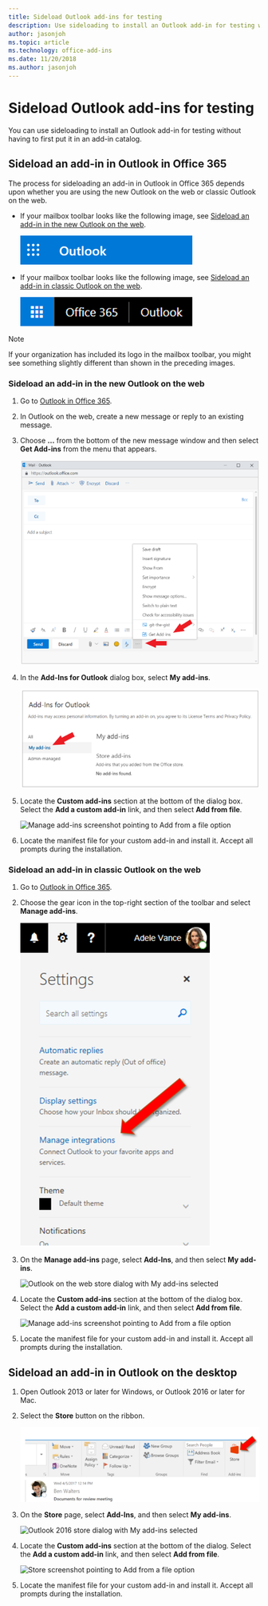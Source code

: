 ```yaml
---
title: Sideload Outlook add-ins for testing
description: Use sideloading to install an Outlook add-in for testing without having to first put it in an add-in catalog.
author: jasonjoh
ms.topic: article
ms.technology: office-add-ins
ms.date: 11/20/2018
ms.author: jasonjoh
---
```


# Sideload Outlook add-ins for testing

You can use sideloading to install an Outlook add-in for testing without having to first put it in an add-in catalog.


## Sideload an add-in in Outlook in Office 365

The process for sideloading an add-in in Outlook in Office 365 depends upon whether you are using the new Outlook on the web or classic Outlook on the web.

- If your mailbox toolbar looks like the following image, see [Sideload an add-in in the new Outlook on the web](#sideload-an-add-in-in-the-new-outlook-on-the-web).

    ![partial screenshot of the new Outlook on the web toolbar](images/outlook-on-the-web-new-toolbar.png)

- If your mailbox toolbar looks like the following image, see [Sideload an add-in in classic Outlook on the web](#sideload-an-add-in-in-classic-outlook-on-the-web).

    ![partial screenshot of the classic Outlook on the web toolbar](images/outlook-on-the-web-classic-toolbar.png)

> [!NOTE]
> If your organization has included its logo in the mailbox toolbar, you might see something slightly different than shown in the preceding images.

### Sideload an add-in in the new Outlook on the web

1. Go to [Outlook in Office 365](https://outlook.office.com).

1. In Outlook on the web, create a new message or reply to an existing message.   

1. Choose **...** from the bottom of the new message window and then select **Get Add-ins** from the menu that appears.

    ![Message compose window in the new Outlook on the web with Get Add-ins option highlighted](images/outlook-on-the-web-new-get-add-ins.png)

1. In the **Add-Ins for Outlook** dialog box, select **My add-ins**.

    ![Add-Ins for Outlook dialog box in the new Outlook on the web with My add-ins selected](images/outlook-on-the-web-new-my-add-ins.png)

1. Locate the **Custom add-ins** section at the bottom of the dialog box. Select the **Add a custom add-in** link, and then select **Add from file**.

    ![Manage add-ins screenshot pointing to Add from a file option](images/outlook-sideload-desktop-add-from-file.PNG)

1. Locate the manifest file for your custom add-in and install it. Accept all prompts during the installation.

### Sideload an add-in in classic Outlook on the web

1. Go to [Outlook in Office 365](https://outlook.office.com).

1. Choose the gear icon in the top-right section of the toolbar and select **Manage add-ins**.

    ![Outlook on the web screenshot pointing to Manage add-ins option](images/outlook-sideload-web-manage-integrations.PNG)

1. On the **Manage add-ins** page, select **Add-Ins**, and then select **My add-ins**.

    ![Outlook on the web store dialog with My add-ins selected](images/outlook-sideload-store-select-add-ins.png)

1. Locate the **Custom add-ins** section at the bottom of the dialog box. Select the **Add a custom add-in** link, and then select **Add from file**.

    ![Manage add-ins screenshot pointing to Add from a file option](images/outlook-sideload-desktop-add-from-file.PNG)

1. Locate the manifest file for your custom add-in and install it. Accept all prompts during the installation.

## Sideload an add-in in Outlook on the desktop

1. Open Outlook 2013 or later for Windows, or Outlook 2016 or later for Mac.

1. Select the **Store** button on the ribbon.

    ![Outlook 2016 ribbon pointing to Store button](images/outlook-sideload-desktop-store.PNG)

1. On the **Store** page, select **Add-Ins**, and then select **My add-ins**.

    ![Outlook 2016 store dialog with My add-ins selected](images/outlook-sideload-store-select-add-ins.png)

1. Locate the **Custom add-ins** section at the bottom of the dialog. Select the **Add a custom add-in** link, and then select **Add from file**.

    ![Store screenshot pointing to Add from a file option](images/outlook-sideload-desktop-add-from-file.PNG)

1. Locate the manifest file for your custom add-in and install it. Accept all prompts during the installation.
